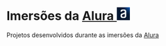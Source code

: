 # Imersões da [Alura <img width="30" src="./assets/alura-logo.ico" alt="Logo da Alura" />](https://www.alura.com.br/)

Projetos desenvolvidos durante as imersões da [Alura](https://www.alura.com.br/)
